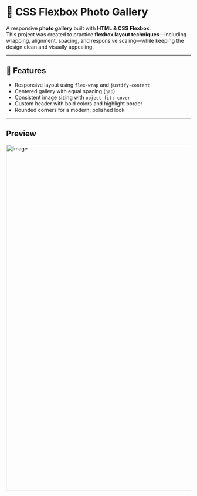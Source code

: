 # 📸 CSS Flexbox Photo Gallery

A responsive **photo gallery** built with **HTML & CSS Flexbox**.  
This project was created to practice **flexbox layout techniques**—including wrapping, alignment, spacing, and responsive scaling—while keeping the design clean and visually appealing.

---

## 🚀 Features
- Responsive layout using `flex-wrap` and `justify-content`
- Centered gallery with equal spacing (`gap`)
- Consistent image sizing with `object-fit: cover`
- Custom header with bold colors and highlight border
- Rounded corners for a modern, polished look

---

## Preview
<img width="1919" height="944" alt="image" src="https://github.com/user-attachments/assets/ddd29c92-a898-47c2-9a87-ebd1b81a5108" />
